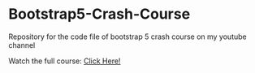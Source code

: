 # Bootstrap5-Crash-Course
Repository for the code file of bootstrap 5 crash course on my youtube channel

Watch the full course: [Click Here!](https://youtu.be/2ZYvDI-Q5yc)

